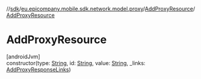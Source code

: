 //[sdk](../../../index.md)/[eu.epicompany.mobile.sdk.network.model.proxy](../index.md)/[AddProxyResource](index.md)/[AddProxyResource](-add-proxy-resource.md)

# AddProxyResource

[androidJvm]\
constructor(type: [String](https://kotlinlang.org/api/latest/jvm/stdlib/kotlin/-string/index.html), id: [String](https://kotlinlang.org/api/latest/jvm/stdlib/kotlin/-string/index.html), value: [String](https://kotlinlang.org/api/latest/jvm/stdlib/kotlin/-string/index.html), _links: [AddProxyResponseLinks](../-add-proxy-response-links/index.md))
